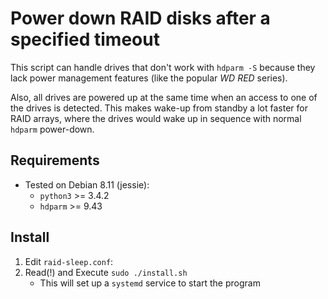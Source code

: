 # Power down RAID disks after a specified timeout

This script can handle drives that don't work with `hdparm -S` because
they lack power management features (like the popular *WD RED* series).

Also, all drives are powered up at the same time when an access to
one of the drives is detected. This makes wake-up from standby a lot
faster for RAID arrays, where the drives would wake up in sequence
with normal `hdparm` power-down.

## Requirements

* Tested on Debian 8.11 (jessie): 
  * `python3` >= 3.4.2
  * `hdparm` >= 9.43

## Install

1. Edit `raid-sleep.conf`:
2. Read(!) and Execute `sudo ./install.sh`
    * This will set up a `systemd` service to start the program
